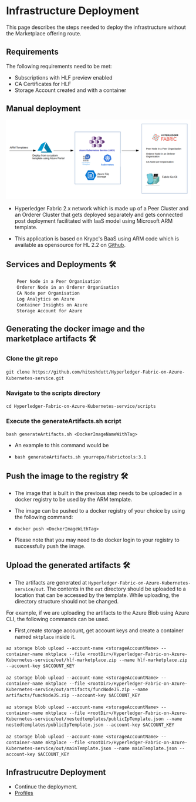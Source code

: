 # Infrastructure Deployment

This page describes the steps needed to deploy the infrastructure without the Marketplace offering route.

## Requirements

The following requirements need to be met:

* Subscriptions with HLF preview enabled
* CA Certificates for HLF
* Storage Account created and with a container

## Manual deployment
![AzureBase.png](../images/AzureBase.png)

- Hyperledger Fabric 2.x network which is made up of a Peer Cluster and an Orderer Cluster that gets deployed separately and gets connected post deployment facilitated with IaaS model using Microsoft ARM template.

- This application is based on Krypc's BaaS using ARM code which is available as opensource for HL 2.2 on [Github](https://github.com/krypc-code/Hyperledger-Fabric-on-Azure-Kubernetes-Cluster).


## Services and Deployments 🛠

```
    Peer Node in a Peer Organisation
    Orderer Node in an Orderer Organisation
    CA Node per Organisation
    Log Analytics on Azure
    Container Insights on Azure
    Storage Account for Azure
```

## Generating the docker image and the marketplace artifacts 🛠
### Clone the git repo

`git clone https://github.com/hiteshdutt/Hyperledger-Fabric-on-Azure-Kubernetes-service.git`

### Navigate to the scripts directory

`cd Hyperledger-Fabric-on-Azure-Kubernetes-service/scripts`


### Execute the generateArtifacts.sh script

`bash generateArtifacts.sh <DockerImageNameWithTag>`

- An example to this command would be

- `bash generateArtifacts.sh yourrepo/fabrictools:3.1`



## Push the image to the registry 🛠

- The image that is built in the previous step needs to be uploaded in a docker registry to be used by the ARM template.

- The image can be pushed to a docker registry of your choice by using the following command:
- `docker push <DockerImageWithTag>`
- Please note that you may need to do docker login to your registry to successfully push the image.


## Upload the generated artifacts 🛠
- The artifacts are generated at `Hyperledger-Fabric-on-Azure-Kubernetes-service/out`. The contents in the `out` directory should be uploaded to a location that can be accessed by the template. While uploading, the directory structure should not be changed.

For example, if we are uploading the artifacts to the Azure Blob using Azure CLI, the following commands can be used.

- First,create storage account, get account keys and create a container named `mktplace` inside it.
```
az storage blob upload --account-name <storageAccountName> --container-name mktplace --file <rootDir>/Hyperledger-Fabric-on-Azure-Kubernetes-service/out/hlf-marketplace.zip --name hlf-marketplace.zip --account-key $ACCOUNT_KEY

az storage blob upload --account-name <storageAccountName> --container-name mktplace --file <rootDir>/Hyperledger-Fabric-on-Azure-Kubernetes-service/out/artifacts/funcNodeJS.zip --name artifacts/funcNodeJS.zip --account-key $ACCOUNT_KEY

az storage blob upload --account-name <storageAccountName> --container-name mktplace --file <rootDir>/Hyperledger-Fabric-on-Azure-Kubernetes-service/out/nestedtemplates/publicIpTemplate.json --name nestedtemplates/publicIpTemplate.json --account-key $ACCOUNT_KEY

az storage blob upload --account-name <storageAccountName> --container-name mktplace --file <rootDir>/Hyperledger-Fabric-on-Azure-Kubernetes-service/out/mainTemplate.json --name mainTemplate.json --account-key $ACCOUNT_KEY

```

## Infrastrucutre Deployment
  - Continue the deployment.
 - [Profiles](InfrastructureDeployment.md)
